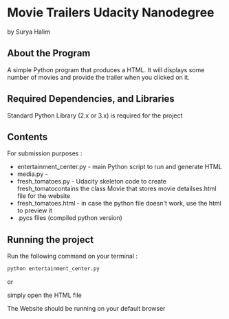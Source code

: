 # Movie Trailers Udacity Nanodegree

by Surya Halim

## About the Program

A simple Python program that produces a HTML. It will displays some number of movies and provide the trailer when you clicked on it.

## Required Dependencies, and Libraries

Standard Python Library (2.x or 3.x) is required for the project

## Contents

For submission purposes :

* entertainment_center.py - main Python script to run and generate HTML
* media.py - 
* fresh_tomatoes.py -  Udacity skeleton code to create fresh_tomatocontains the class Movie that stores movie detailses.html file for the website 
* fresh_tomatoes.html - in case the python file doesn't work, use the html to preview it
* .pycs files (compiled python version)


## Running the project

Run the following command on your terminal :

```bash
python entertainment_center.py
```

or

simply open the HTML file

The Website should be running on your default browser 
